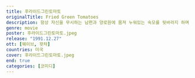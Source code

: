 ```yaml
---
title: 후라이드그린토마토
originalTitle: Fried Green Tomatoes
description: 항상 자신을 무시하는 남편과 양로원에 몸져 누워있는 숙모를 뒷바라지 하며 어느 덧 중년의 나이에 든 애블린. 신물나게 반복되는 일상 속에서 그녀는 고질적인 식성으로 몸매를 망쳐버린다. 어느날 그녀는 양로원에서 만난 80세의 노파 니니가 들려주는 알라바마주의 휫슬 스탑의 얘기에 빠져든다.
genre: movie
poster: 후라이드그린토마토.jpeg
release: "1991.12.27"
ott: [웨이브, 왓챠]
countries: 미국
cover: 후라이드그린토마토.jpeg
end: true
categories: [코미디]
---
```

